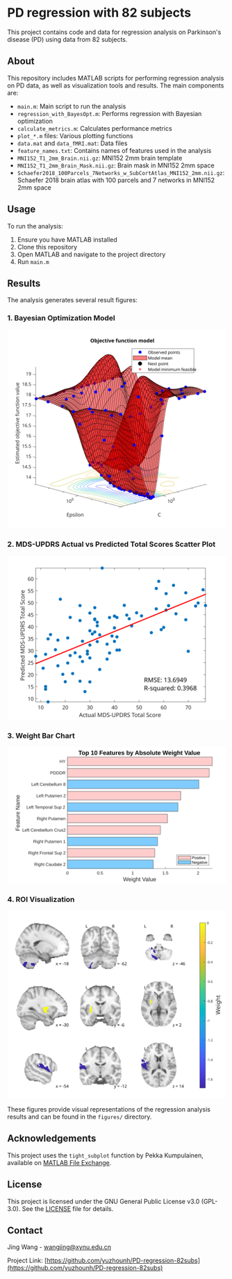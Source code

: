 # PD regression with 82 subjects

This project contains code and data for regression analysis on Parkinson's disease (PD) using data from 82 subjects.

## About

This repository includes MATLAB scripts for performing regression analysis on PD data, as well as visualization tools and results. The main components are:

- `main.m`: Main script to run the analysis
- `regression_with_BayesOpt.m`: Performs regression with Bayesian optimization
- `calculate_metrics.m`: Calculates performance metrics
- `plot_*.m` files: Various plotting functions
- `data.mat` and `data_fMRI.mat`: Data files
- `feature_names.txt`: Contains names of features used in the analysis
- `MNI152_T1_2mm_Brain.nii.gz`: MNI152 2mm brain template
- `MNI152_T1_2mm_Brain_Mask.nii.gz`: Brain mask in MNI152 2mm space
- `Schaefer2018_100Parcels_7Networks_w_SubCortAtlas_MNI152_2mm.nii.gz`: Schaefer 2018 brain atlas with 100 parcels and 7 networks in MNI152 2mm space

## Usage

To run the analysis:

1. Ensure you have MATLAB installed
2. Clone this repository
3. Open MATLAB and navigate to the project directory
4. Run `main.m`

## Results

The analysis generates several result figures:

### 1. Bayesian Optimization Model
![Bayesian Optimization Model](figures/regression_with_BayesOpt.svg)

### 2. MDS-UPDRS Actual vs Predicted Total Scores Scatter Plot
![MDS-UPDRS Scatter Plot](figures/plot_scatter.svg)

### 3. Weight Bar Chart
![Weight Bar Chart](figures/plot_bar.svg)

### 4. ROI Visualization
![ROI Visualization](figures/plot_ROI.svg)

These figures provide visual representations of the regression analysis results and can be found in the `figures/` directory.

## Acknowledgements

This project uses the `tight_subplot` function by Pekka Kumpulainen, available on [MATLAB File Exchange](https://www.mathworks.com/matlabcentral/fileexchange/27991-tight_subplot-nh-nw-gap-marg_h-marg_w).

## License

This project is licensed under the GNU General Public License v3.0 (GPL-3.0). See the [LICENSE](LICENSE) file for details.

## Contact

Jing Wang - wangjing@xynu.edu.cn

Project Link: [https://github.com/yuzhounh/PD-regression-82subs](https://github.com/yuzhounh/PD-regression-82subs)